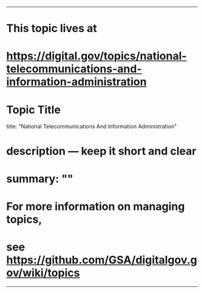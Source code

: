 
---
# This topic lives at
# https://digital.gov/topics/national-telecommunications-and-information-administration

# Topic Title
title: "National Telecommunications And Information Administration"

# description — keep it short and clear
# summary: ""


# For more information on managing topics,
# see https://github.com/GSA/digitalgov.gov/wiki/topics
---